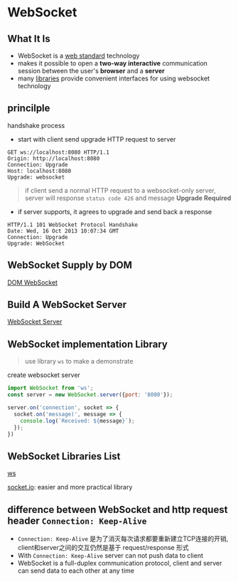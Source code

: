 # WebSocket

## What It Is

- WebSocket is a [web standard](#websocket-supply-by-dom) technology
- makes it possible to open a **two-way interactive** communication session between the user's **browser** and a **server**
- many [libraries](#websocket-libraries-list) provide convenient interfaces for using websocket technology

## princilple

handshake process

- start with client send upgrade HTTP request to server

```http
GET ws://localhost:8080 HTTP/1.1
Origin: http://localhost:8080
Connection: Upgrade
Host: localhost:8080
Upgrade: websocket
```

> if client send a normal HTTP request to a websocket-only server, server will response `status code 426` and message **Upgrade Required**

- if server supports, it agrees to upgrade and send back a response

```http
HTTP/1.1 101 WebSocket Protocol Handshake
Date: Wed, 16 Oct 2013 10:07:34 GMT
Connection: Upgrade
Upgrade: WebSocket
```

## WebSocket Supply by DOM

[DOM WebSocket](javascript-dom-websocket.md)

## Build A WebSocket Server

[WebSocket Server](javascript-build-websocket-server.md)

## WebSocket implementation Library

> use library `ws` to make a demonstrate

create websocket server

```js
import WebSocket from 'ws';
const server = new WebSocket.server({port: '8080'});

server.on('connection', socket => {
  socket.on('message)', message => {
    console.log(`Received: ${message}`);
  });
})
```

## WebSocket Libraries List

[ws](nodejs-ws.md)

[socket.io](nodejs-socketio.md): easier and more practical library

## difference between WebSocket and http request header `Connection: Keep-Alive`

- `Connection: Keep-Alive` 是为了消灭每次请求都要重新建立TCP连接的开销, client和server之间的交互仍然是基于 request/response 形式
- With `Connection: Keep-Alive` server can not push data to client
- WebSocket is a full-duplex communication protocol, client and server can send data to each other at any time
